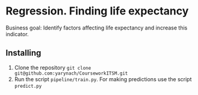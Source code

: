 # Regression. Finding life expectancy
Business goal: Identify factors affecting life expectancy and increase this indicator.
## Installing
1. Clone the repository ```git clone git@github.com:yarynach/CourseworkITSM.git```
2. Run the script ```pipeline/train.py```. For making predictions use the script ```predict.py```


